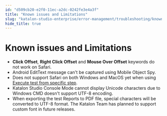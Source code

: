 ```yaml
---
id: "d509cb20-e2f0-11ec-a2dc-0242fe3e4a3f"
title: "Known issues and Limitations"
slug: "katalon-studio-enterprise/error-management/troubleshooting/known-issues-and-limitations"
hide_title: true
---
```


# <a id="id" class="anchor_top_offset"/><a id="ariaid-title1" class="anchor_top_offset"/>Known issues and Limitations

<ul xmlns="http://www.w3.org/1999/xhtml" className="ul"><li className="li"><strong className="ph b">Click Offset</strong>, <strong className="ph b">Right Click       Offset</strong> and <strong className="ph b">Mouse Over       Offset</strong> keywords do not work on Safari.</li><li className="li">Android EditText message can't be captured using Mobile Object     Spy.</li><li className="li">Does not support Safari on both Windows and MacOS yet     when using <a className="xref" href="/docs/legacy/katalon-studio-enterprise/test-execution/execute-and-debug-a-test-case">Execute test       from specific step</a>.</li><li className="li">Katalon Studio Console Mode cannot display Unicode characters     due to Windows CMD doesn't support UTF-8 encoding.</li><li className="li">When exporting the test Reports to PDF file, special characters     will be converted to UTF-8 format. The Katalon Team has planned to     support custom font in future releases.</li></ul> 
